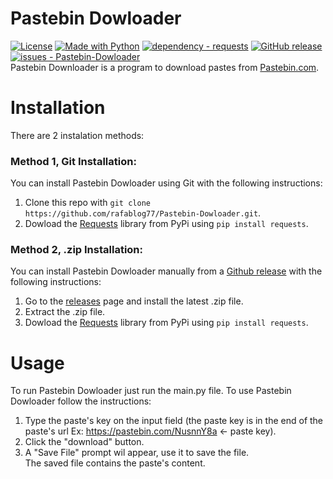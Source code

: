 # Pastebin Dowloader
[![License](https://img.shields.io/badge/License-GPL--3.0-blue)](/LICENSE)
[![Made with Python](https://img.shields.io/badge/Python->=3.1-blue?logo=python&logoColor=white)](https://python.org "Go to Python homepage")
[![dependency - requests](https://img.shields.io/badge/dependency-requests-blue)](https://pypi.org/project/requests)
[![GitHub release](https://img.shields.io/github/release/rafablog77/Pastebin-Dowloader?include_prereleases=&sort=semver&color=blue)](https://github.com/rafablog77/Pastebin-Dowloader/releases/)
[![issues - Pastebin-Dowloader](https://img.shields.io/github/issues/rafablog77/Pastebin-Dowloader)](https://github.com/rafablog77/Pastebin-Dowloader/issues)  
Pastebin Downloader is a program to download pastes from [Pastebin.com](https://pastebin.com/).
# Installation
There are 2 instalation methods:
### Method 1, Git Installation:
You can install Pastebin Dowloader using Git with the following instructions:
1. Clone this repo with `git clone https://github.com/rafablog77/Pastebin-Dowloader.git`.
2. Dowload the [Requests](https://pypi.org/project/requests/) library from PyPi using `pip install requests`.
### Method 2, .zip Installation:
You can install Pastebin Dowloader manually from a [Github release](https://github.com/rafablog77/Pastebin-Dowloader/releases) with the following instructions:
1. Go to the [releases](https://github.com/rafablog77/Pastebin-Dowloader/releases) page and install the latest .zip file.
2. Extract the .zip file.
3. Dowload the [Requests](https://pypi.org/project/requests/) library from PyPi using `pip install requests`.
# Usage
To run Pastebin Dowloader just run the main.py file.
To use Pastebin Dowloader follow the instructions:
1. Type the paste's key on the input field (the paste key is in the end of the paste's url Ex: https://pastebin.com/NusnnY8a <- paste key).
2. Click the "download" button.
3. A "Save File" prompt wil appear, use it to save the file.  
The saved file contains the paste's content.
